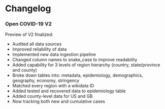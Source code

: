 # Changelog

### Open COVID-19 V2
Preview of V2 finalized:
* Audited all data sources
* Improved reliability of data
* Implemented new data ingestion pipeline
* Changed column names to snake_case to improve readability
* Added capability for 3 levels of region hierarchy (country, state/province and county)
* Broke down tables into: metadata, epidemiology, demographics, geography, economy, stringency
* Matched every region with a wikidata ID
* Added tested and recovered data to epidemiology table
* Added county-level data for US and GB
* Now tracking both new and cumulative cases

